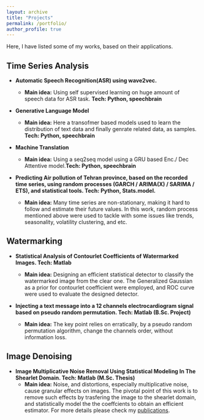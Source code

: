 ```yaml
---
layout: archive
title: "Projects"
permalink: /portfolio/
author_profile: true
---
```


Here, I have listed some of my works, based on their applications.  


   
## Time Series Analysis

* **Automatic Speech Recognition(ASR) using wave2vec.**  
   * **Main idea:** Using self supervised learning on huge amount of speech data for ASR task. **Tech: Python, speechbrain** 	 

* **Generative Language Model**  
   * **Main idea:** Here a transofmer based models used to learn the distribution of text data and finally genrate related data, as samples. **Tech: Python, speechbrain**
   
* **Machine Translation**  
   * **Main idea:** Using a seq2seq model using a GRU based Enc./ Dec Attentive model.**Tech: Python, speechbrain**  	 

* **Predicting Air pollution of Tehran province, based on the recorded time series, using random processes (GARCH / ARIMA(X) / SARIMA / ETS), and statistical tools. Tech: Python, Stats.model.**  
   * **Main idea:** Many time series are non-stationary, making it hard to follow and estimate their future values. In this work, random process mentioned above were used to tackle with some issues like trends, seasonality, volatility clustering, and etc. 	 

## Watermarking
* **Statistical Analysis of Contourlet Coefficients of Watermarked Images. Tech: Matlab**
   * **Main idea:** Designing an efficient statistical detector to classify the watermarked image from the clear one. The Generalized Gaussian as a prior for contourlet coefficient were employed, and ROC curve were used to evaluate the designed detector.
   
* **Injecting a text message into a 12 channels electrocardiogram signal based on pseudo random permutation. Tech: Matlab (B.Sc. Project)**   
   * **Main idea:** The key point relies on erratically, by a pseudo random permutation algorithm, change the channels order, without information loss.

## Image Denoising

* **Image Multiplicative Noise Removal Using Statistical Modeling In The Shearlet Domain. Tech: Matlab (M.Sc. Thesis)**
   * **Main idea:** Noise, and distortions, especially multiplicative noise, cause granular effects on images. The pivotal point of this work is to remove such effects by trasfering the image to the shearlet domain, and statistically model the the coeffcients to obtain an efficient estimator. For more details please check my [publications](/publications).  
   


